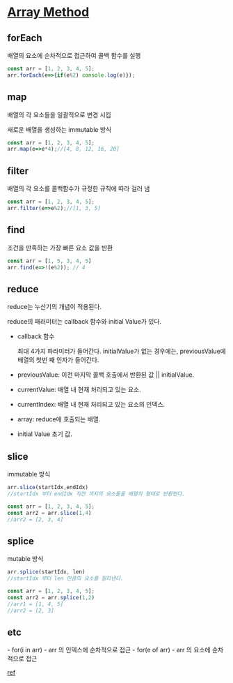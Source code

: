 # [Array Method](https://bblog.tistory.com/300)
## forEach

배열의 요소에 순차적으로 접근하여 콜백 함수를 실행

```javascript
const arr = [1, 2, 3, 4, 5];
arr.forEach(e=>{if(e%2) console.log(e)});
```



<h2>map</h2>
배열의 각 요소들을 일괄적으로 변경 시킴

새로운 배열을 생성하는 immutable 방식

```javascript
const arr = [1, 2, 3, 4, 5];
arr.map(e=>e*4);//[4, 8, 12, 16, 20]
```



<h2>filter</h2>
배열의 각 요소를 콜백함수가 규정한 규칙에 따라 걸러 냄

```javascript
const arr = [1, 2, 3, 4, 5];
arr.filter(e=>e%2);//[1, 3, 5]
```



<h2>find</h2>
조건을 만족하는 가장 빠른 요소 값을 반환

```javascript
const arr = [1, 5, 3, 4, 5]
arr.find(e=>!(e%2)); // 4
```



<h2>reduce</h2>
reduce는 누산기의 개념이 적용된다.

reduce의 패러미터는 callback 함수와 initial Value가 있다.

-  callback 함수

   최대 4가지 파라미터가 들어간다. initialValue가 없는 경우에는, previousValue에 배열의 첫번 째 인자가 들어간다.
  - previousValue: 이전 마지막 콜백 호출에서 반환된 값 || initialValue.
  - currentValue: 배열 내 현재 처리되고 있는 요소.
  - currentIndex: 배열 내 현재 처리되고 있는 요소의 인덱스.
  - array: reduce에 호출되는 배열.

- initial Value 초기 값.



<h2>slice</h2>
immutable 방식

```javascript
arr.slice(startIdx,endIdx)
//startIdx 부터 endIdx 직전 까지의 요소들을 배열의 형태로 반환한다.
```

```javascript
const arr = [1, 2, 3, 4, 5];
const arr2 = arr.slice(1,4)
//arr2 = [2, 3, 4]
```



<h2>splice</h2>
mutable 방식

```javascript
arr.splice(startIdx, len)
//startIdx 부터 len 만큼의 요소를 잘라낸다.
```

```javascript
const arr = [1, 2, 3, 4, 5];
const arr2 = arr.splice(1,2)
//arr1 = [1, 4, 5]
//arr2 = [2, 3]
```



<h2>etc</h2>
- for(i in arr)
  - arr 의 인덱스에 순차적으로 접근
- for(e of arr)
  - arr 의 요소에 순차적으로 접근



[ref](https://bblog.tistory.com/300)